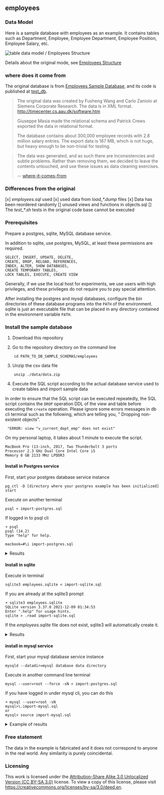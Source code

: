 ## employees

### Data Model

Here is a sample database with employees as an example. It contains tables such as Department, Employee, Employee Department, Employee Position, Employee Salary, etc.

![table data model / Employees Structure ][er employees ori]

Details about the original mode, see [Employees Structure][er employees ori]

### where does it come from

The original database is from [Employees Sample Database][mysql sample employees], and its code is published at [test_db][mysql sample employees codebase].

> The original data was created by Fusheng Wang and Carlo Zaniolo at Siemens Corporate Research. The data is in XML format. http://timecenter.cs.aau.dk/software.htm
>
> Giuseppe Masia made the relational schema and Patrick Crews exported the data in relational format.
>
> The database contains about 300,000 employee records with 2.8 million salary entries. The export data is 167 MB, which is not huge, but heavy enough to be non-trivial for testing.

> The data was generated, and as such there are inconsistencies and subtle problems. Rather than removing them, we decided to leave the contents untouched, and use these issues as data cleaning exercises.
>
> -- [where-it-comes-from][where is comes from]
>

### Differences from the original

[x] *employees.sql* used
[x] used data from *load_\*.dump* files
[x] Data has been reordered randomly
[] unused views and functions in objects.sql
[] The *test_\*.sh* tests in the original code base cannot be executed

### Prerequisites

Prepare a postgres, sqlite, MySQL database service.

In addition to sqlite, use postgres, MySQL, at least these permissions are required.

    SELECT, INSERT, UPDATE, DELETE,
    CREATE, DROP, RELOAD, REFERENCES,
    INDEX, ALTER, SHOW DATABASES,
    CREATE TEMPORARY TABLES,
    LOCK TABLES, EXECUTE, CREATE VIEW

Generally, if we use the local host for experiments, we use users with high privileges, and these privileges do not require you to pay special attention.

After installing the postgres and mysql databases, configure the *bin* directories of these database programs into the `PATH` of the environment.
sqlite is just an executable file that can be placed in any directory contained in the environment variable `PATH`.

### Install the sample database


1. Download this repository

2. Go to the repository directory on the command line

````
    cd PATH_TO_DB_SAMPLE_SCHEMAS/employees
````

3. Unzip the csv data file

````
    unzip ./data/data.zip
````

4. Execute the SQL script according to the actual database service used to create tables and import sample data

In order to ensure that the SQL script can be executed repeatedly, the SQL script contains the `DROP` operation DDL of the view and table before executing the `create` operation. Please ignore some errors messages in db cli terminal such as the following, which are telling you, " Dropping non-existent objects".

     "ERROR: view "v_current_dept_emp" does not exist"

On my personal laptop, it takes about 1 minute to execute the script.

    MacBook Pro (13-inch, 2017, Two Thunderbolt 3 ports
    Processor 2.3 GHz Dual Core Intel Core i5
    Memory 8 GB 2133 MHz LPDDR3

#### Install in Postgres service

First, start your postgres database service instance
    
    pg_ctl -D [directory where your postgres example has been initialized] start

Execute on another terminal

    psql < import-postgres.sql

If logged in to psql cli
  
    ➜ psql
    psql (14.2)
    Type "help" for help.
    
    macbook=#\i import-postgres.sql

<details>
  <summary>Results</summary>

    ➜ psql < import-postgres.sql
    DROP DATABASE
    CREATE DATABASE
    You are now connected to database "employees" as user "macbook".
    
    start at 2022-05-17 12:43:38.591187+08
    
     CREATING DATABASE STRUCTURE
    
    psql:./sql/drop.sql:3: ERROR: view "v_current_dept_emp" does not exist
    psql:./sql/drop.sql:4: ERROR: view "v_emp_latest_date" does not exist
    psql:./sql/drop.sql:5: NOTICE: table "dept_emp" does not exist, skipping
    DROP TABLE
    psql:./sql/drop.sql:6: NOTICE: table "dept_manager" does not exist, skipping
    DROP TABLE
    psql:./sql/drop.sql:7: NOTICE: table "titles" does not exist, skipping
    DROP TABLE
    psql:./sql/drop.sql:8: NOTICE: table "salaries" does not exist, skipping
    DROP TABLE
    psql:./sql/drop.sql:9: NOTICE: table "employees" does not exist, skipping
    DROP TABLE
    psql:./sql/drop.sql:10: NOTICE: table "departments" does not exist, skipping
    DROP TABLE
    CREATE TABLE
    CREATE TABLE
    CREATE TABLE
    CREATE TABLE
    CREATE TABLE
    CREATE TABLE
    CREATE VIEW
    CREATE VIEW
     LOADING departments
    
    COPY 9
     LOADING employees
    
    COPY 300024
     LOADING dept_emp
    
    COPY 331603
     LOADING dept_manager
    
    COPY 24
     LOADING salaries
    
    COPY 2844047
     LOADING titles
    
    COPY 443308
     Ended at 2022-05-17 12:44:33.367527+08
    
     It took 00:00:54.777496
    
    
     Counting tables record
    
     dept_emp | 331603
     dept_manager | 24
     titles | 443308
     salaries | 2844047
     employees | 300024
     departments | 9
</details>


#### Install in sqlite

Execute in terminal

    sqlite3 employees.sqlite < import-sqlite.sql

If you are already at the sqlite3 prompt

    ➜ sqlite3 employees.sqlite
    SQLite version 3.37.0 2021-12-09 01:34:53
    Enter ".help" for usage hints.
    sqlite > .read import-sqlite.sql


If the *employees.sqlite* file does not exist, sqlite3 will automatically create it.

<details>
  <summary>Results</summary>

  ````
  CREATING DATABASE STRUCTURE
  Error: near line 3: in prepare, no such view: v_current_dept_emp (1)
  Error: near line 4: in prepare, no such view: v_emp_latest_date (1)
  LOADING departments
  LOADING employees
  LOADING titles
  LOADING dept_emp
  LOADING dept_manager
  LOADING salaries
  It took 00:48.000
  
  Counting tables record
  dept_emp|331603
  dept_manager|24
  titles|443308
  salaries|2844047
  employees|300024
  departments|9
  ````
</details>


#### install in mysql service

First, start your mysql database service instance

    mysqld --datadir=mysql database data directory

Execute in another command line terminal

    mysql --user=root --force -sN < import-postgres.sql

If you have logged in under mysql cli, you can do this
  
    ➜ mysql --user=root -sN
    mysql>\.import-mysql.sql
    or
    mysql> source import-mysql.sql



<details>
  <summary>
    Example of results
  </summary>
  
  ````
      ➜ mysql --user=root --force -sN < import-mysql.sql
      start at 2022-05-17 11:52:50
      CREATING DATABASE STRUCTURE
      Dropping everything
      ERROR 1051 (42S02) at line 3 in file: './sql/drop.sql': Unknown table 'employees.v_current_dept_emp'
      ERROR 1051 (42S02) at line 4 in file: './sql/drop.sql': Unknown table 'employees.v_emp_latest_date'
      Creating tables
      storage engine: InnoDB
      Creating views
  
      LOADING departments
      employees.departments: Records: 9 Deleted: 0 Skipped: 0 Warnings: 0
  
      LOADING employees
      employees.employees: Records: 300024 Deleted: 0 Skipped: 0 Warnings: 0
      LOADING dept_emp
      employees.dept_emp: Records: 331603 Deleted: 0 Skipped: 0 Warnings: 0
      LOADING dept_manager
      employees.dept_manager: Records: 24 Deleted: 0 Skipped: 0 Warnings: 0
      LOADING salaries
      employees.salaries: Records: 2844047 Deleted: 0 Skipped: 0 Warnings: 0
      LOADING titles
      employees.titles: Records: 443308 Deleted: 0 Skipped: 0 Warnings: 0
  
      Ended at 2022-05-17 11:53:58
      It took 00:01:08.000000

      Counting tables record
      dept_emp 331603
      dept_manager 24
      titles 443308
      salaries 2844047
      employees 300024
      departments 9
  ````

</details>

### Free statement

The data in the example is fabricated and it does not correspond to anyone in the real world. Any similarity is purely coincidental.

### Licensing

This work is licensed under the [Attribution-Share Alike 3.0 Unlocalized Version (CC BY-SA 3.0)][license] license.
To view a copy of this license, please visit
https://creativecommons.org/licenses/by-sa/3.0/deed.en.



[license]: https://creativecommons.org/licenses/by-sa/3.0/deed.zh
[where is comes from]: https://github.com/datacharmer/test_db#where-it-comes-from
[mysql sample employees]: https://dev.mysql.com/doc/employee/en/
[mysql sample employees codebase]: https://github.com/datacharmer/test_db
[er employees ori]: ./images/employees-schema.png
[er employees]: ./images/er-employees-en.png
[er employees structure]: https://dev.mysql.com/doc/employee/en/sakila-structure.html
